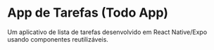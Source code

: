 # App de Tarefas (Todo App)

Um aplicativo de lista de tarefas desenvolvido em React Native/Expo usando componentes reutilizáveis.
